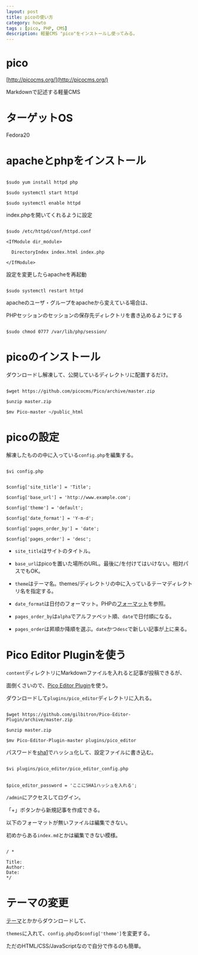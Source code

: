 ```yaml
---
layout: post
title: picoの使い方
category: howto
tags : [pico, PHP, CMS]
description: 軽量CMS "pico"をインストールし使ってみる。
---
```

# pico
[http://picocms.org/](http://picocms.org/)

Markdownで記述する軽量CMS

# ターゲットOS

Fedora20

 
# apacheとphpをインストール

~~~

$sudo yum install httpd php

$sudo systemctl start httpd

$sudo systemctl enable httpd

~~~

 
index.phpを開いてくれるように設定

~~~

$sudo /etc/httpd/conf/httpd.conf

<IfModule dir_module>

  DirectoryIndex index.html index.php

</IfModule>

~~~

 
設定を変更したらapacheを再起動

~~~

$sudo systemctl restart httpd

~~~

 
apacheのユーザ・グループをapacheから変えている場合は、

PHPセッションのセッションの保存先ディレクトリを書き込めるようにする

~~~

$sudo chmod 0777 /var/lib/php/session/

~~~

 
# picoのインストール

ダウンロードし解凍して、公開しているディレクトリに配置するだけ。

~~~

$wget https://github.com/picocms/Pico/archive/master.zip

$unzip master.zip

$mv Pico-master ~/public_html

~~~

 
# picoの設定

解凍したものの中に入っている`config.php`を編集する。

 
~~~

$vi config.php

 
$config['site_title'] = 'Title';

$config['base_url'] = 'http://www.example.com';

$config['theme'] = 'default';

$config['date_format'] = 'Y-m-d';

$config['pages_order_by'] = 'date';

$config['pages_order'] = 'desc';

~~~

 
- `site_title`はサイトのタイトル。

- `base_url`はpicoを置いた場所のURL。最後に/を付けてはいけない。相対パスでもOK。

- `theme`はテーマ名。themes/ディレクトリの中に入っているテーマディレクトリ名を指定する。

- `date_format`は日付のフォーマット。PHPの[フォーマット](http://php.net/manual/ja/function.date.php)を参照。

- `pages_order_by`は`alpha`でアルファベット順、`date`で日付順になる。

- `pages_order`は昇順か降順を選ぶ。`date`かつ`desc`で新しい記事が上に来る。

 
# Pico Editor Pluginを使う

`content`ディレクトリにMarkdownファイルを入れると記事が投稿できるが、

面倒くさいので、[Pico Editor Plugin](https://github.com/gilbitron/Pico-Editor-Plugin)を使う。

 
ダウンロードして`plugins/pico_editor`ディレクトリに入れる。

~~~

$wget https://github.com/gilbitron/Pico-Editor-Plugin/archive/master.zip

$unzip master.zip

$mv Pico-Editor-Plugin-master plugins/pico_editor

~~~

 
パスワードを[sha1](http://www.sha1-online.com/)でハッシュ化して、設定ファイルに書き込む。

~~~

$vi plugins/pico_editor/pico_editor_config.php

 
$pico_editor_password = 'ここにSHA1ハッシュを入れる';

~~~

 
`/admin`にアクセスしてログイン。

「+」ボタンから新規記事を作成できる。

 
以下のフォーマットが無いファイルは編集できない。

初めからある`index.md`とかは編集できない模様。

~~~

/ *

Title:  
Author:  
Date:  
*/

~~~

 
# テーマの変更

[テーマ](https://github.com/picocms/Pico/wiki/Pico-Themes)とかからダウンロードして、

`themes`に入れて、`config.php`の`$config['theme']`を変更する。

 
ただのHTML/CSS/JavaScriptなので自分で作るのも簡単。

